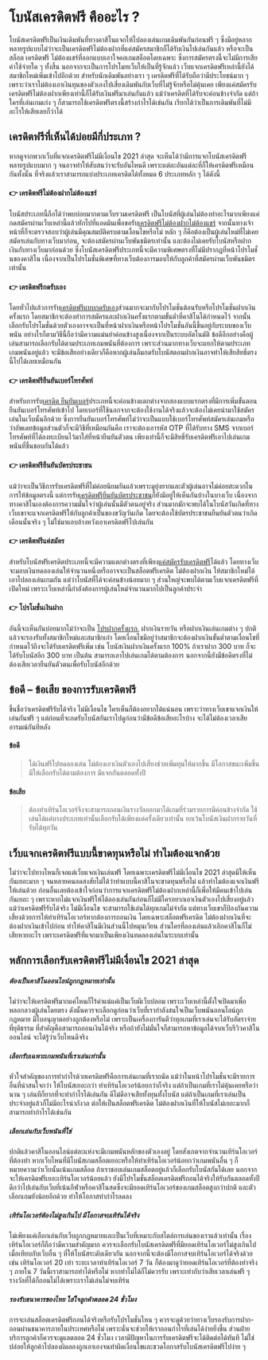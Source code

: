 
#  โบนัสเครดิตฟรี คืออะไร ?


โบนัสเครดิตฟรีเป็นเงินเดิมพันที่ทางคาสิโนแจกให้ไปลองเล่นเกมเดิมพันกันก่อนฟรี ๆ ซึ่งมีอยู่หลากหลายรูปแบบไม่ว่าจะเป็นเครดิตฟรีไม่ต้องฝากที่แค่สมัครสมาชิกก็ได้รับเงินไปเล่นกันแล้ว หรือจะเป็นสล็อต เครดิตฟรี ไม่ต้องแชร์ที่ออกแบบเอาใจคอเกมสล็อตโดยเฉพาะ ซึ่งการสมัครตรงนี้จะไม่มีการเสียค่าใช้จ่ายใด ๆ ทั้งสิ้น นอกจากจะเป็นการโปรโมทเว็บให้เป็นที่รู้จักแล้ว เว็บแจกเครดิตฟรีเหล่านี้ยังได้สมาชิกใหม่เพิ่มเข้าไปอีกด้วย
สำหรับนักเดิมพันอย่างเรา ๆ เครดิตฟรีที่ได้รับถือว่ามีประโยชน์มาก ๆ เพราะว่าเราไม่ต้องเอาเงินทุนของตัวเองไปเสี่ยงเดิมพันกับเว็บที่ไม่รู้จักหรือไม่คุ้นเคย เพียงแค่สมัครรับเครดิตฟรีไม่ต้องฝากเพียงเท่านี้ก็ได้รับเงินฟรีมาเล่นกันแล้ว แม้ว่าเครดิตที่ได้รับจะค่อนข้างจำกัด แต่ถ้าใครที่เล่นเกมเก่ง ๆ ก็สามารถใช้เครดิตฟรีตรงนี้สร้างกำไรได้เช่นกัน เรียกได้ว่าเป็นการเดิมพันที่ไม่มีอะไรให้เสียเลยก็ว่าได้

## เครดิตฟรีที่เห็นได้บ่อยมีกี่ประเภท ?


หากดูจากพวกเว็บที่แจกเครดิตฟรีไม่มีเงื่อนไข 2021 ล่าสุด จะเห็นได้ว่ามีการแจกโบนัสเครดิตฟรีหลายรูปแบบมาก ๆ จนอาจทำให้สับสนว่าจะรับอันไหนดี เพราะแต่ละอันแต่ละที่ก็ให้เครดิตฟรีเหมือนกันทั้งนั้น ที่จริงแล้วเราสามารถแบ่งประเภทเครดิตได้ทั้งหมด 6 ประเภทหลัก ๆ ได้ดังนี้

#### 👉 เครดิตฟรีไม่ต้องฝากไม่ต้องแชร์

โบนัสประเภทนี้ถือได้ว่าพบบ่อยมากตามเว็บรวมเครดิตฟรี เป็นโบนัสที่ผู้เล่นไม่ต้องทำอะไรมากเพียงแค่กดสมัครผ่านเว็บเหล่านี้แล้วทักไปที่แอดมินเพื่อขอรับ[เครดิตฟรีไม่ต้องฝากไม่ต้องแชร์](https://เครดิตฟรี.online/ไม่ต้องฝากไม่ต้องแชร์/) จากนั้นทางเจ้าหน้าที่ก็จะตรวจสอบว่าผู้เล่นมีคุณสมบัติครบตามเงื่อนไขหรือไม่ หลัก ๆ ก็คือต้องเป็นผู้เล่นใหม่ที่ไม่เคยสมัครเล่นกับทางเว็บมาก่อน, จะต้องสมัครผ่านเว็บพันธมิตรเท่านั้น และต้องไม่เคยรับโบนัสหรือฝากเงินกับทางเว็บมาก่อนด้วย ซึ่งโบนัสเครดิตฟรีประเภทนี้จะมีความพิเศษตรงที่ไม่มีปรากฏที่หน้าโปรโมชั่นของคาสิโน เนื่องจากเป็นโปรโมชั่นพิเศษที่ทางเว็บต้องการมอบให้กับลูกค้าที่สมัครผ่านเว็บพันธมิตรเท่านั้น


#### 👉 เครดิตฟรีกดรับเอง

โดยทั่วไปแล้วการรับ[เครดิตฟรีแบบกดรับเอง](https://xn--42c6ad4brd0jl5g.online/%e0%b8%81%e0%b8%94%e0%b8%a3%e0%b8%b1%e0%b8%9a%e0%b9%80%e0%b8%ad%e0%b8%87/)ส่วนมากจะมากับโปรโมชั่นต้อนรับหรือโปรโมชั่นฝากเงินครั้งแรก โดยสมาชิกจะต้องทำการสมัครและฝากเงินครั้งแรกตามขั้นต่ำที่คาสิโนได้กำหนดไว้ จากนั้นเลือกรับโปรโมชั่นด้วยตัวเองอาจจะเป็นที่หน้าฝากเงินหรือหน้าโปรโมชั่นอันนี้ขึ้นอยู่กับระบบของเว็บพนัน อย่างไรก็ตามวิธีนี้ถือว่ามีความแม่นยำค่อนข้างสูงเนื่องจากเป็นระบบอัตโนมัติ ข้อดีอีกอย่างคือผู้เล่นสามารถเลือกรับได้ตามประเภทเกมพนันที่ต้องการ เพราะส่วนมากทางเว็บจะแยกให้ตามประเภทเกมพนันอยู่แล้ว จะมีข้อเสียอย่างเดียวก็คือหากผู้เล่นลืมกดรับโบนัสตอนฝากเงินอาจทำให้เสียสิทธิ์ตรงนี้ไปได้เลยเหมือนกัน

#### 👉 เครดิตฟรียืนยันเบอร์โทรศัพท์

สำหรับการรับ[เครดิต ยืนยันเบอร์](https://xn--42c6ad4brd0jl5g.online/%e0%b8%a2%e0%b8%b7%e0%b8%99%e0%b8%a2%e0%b8%b1%e0%b8%99%e0%b9%80%e0%b8%9a%e0%b8%ad%e0%b8%a3%e0%b9%8c/)ประเภทนี้จะค่อนข้างแตกต่างจากสองแบบแรกตรงที่มีการเพิ่มขั้นตอนยืนยันเบอร์โทรศัพท์เข้าไป โดยเบอร์ที่ใช้นอกจากจะต้องใช้งานได้จริงแล้วจะต้องไม่เคยนำมาใช้สมัครเล่นในเว็บนั้นอีกด้วย ซึ่งการยืนยันเบอร์โทรศัพท์ไม่ว่าจะเป็นแบบใช้เบอร์โทรศัพท์สมัครเล่นเกมหรือว่าอัพเดทข้อมูลส่วนตัวก็จะมีวิธีที่เหมือนกันคือ เราจะต้องเอารหัส OTP ที่ได้รับทาง SMS จากเบอร์โทรศัพท์ที่ได้ลงทะเบียนไว้มาใส่ที่หน้ายืนยันตัวตน เพียงเท่านี้ก็จะมีสิทธิ์รับเครดิตฟรีเอาไปเล่นเกมพนันที่ชื่นชอบกันได้แล้ว

#### 👉 เครดิตฟรียืนยันบัตรประชาชน

แม้ว่าจะเป็นวิธีการรับเครดิตฟรีที่ไม่ค่อยนิยมกันแล้วเพราะดูยุ่งยากและตัวผู้เล่นอาจไม่ค่อยสะดวกในการให้ข้อมูลตรงนี้ แต่การรับ[เครดิตฟรียืนยันบัตรประชาชน](https://xn--42c6ad4brd0jl5g.online/%e0%b8%a2%e0%b8%b7%e0%b8%99%e0%b8%a2%e0%b8%b1%e0%b8%99%e0%b8%9a%e0%b8%b1%e0%b8%95%e0%b8%a3%e0%b8%9b%e0%b8%a3%e0%b8%b0%e0%b8%8a%e0%b8%b2%e0%b8%8a%e0%b8%99/)ก็ยังมีอยู่ให้เห็นกันบ้างในบางเว็บ เนื่องจากทางคาสิโนเองต้องการความมั่นใจว่าผู้เล่นนั้นมีตัวตนอยู่จริง ส่วนมากมักจะพบได้ในโบนัสวันเกิดที่ทางเว็บเขาจะแจกเครดิตฟรีให้กับลูกค้าเป็นของขวัญวันเกิด โดยจะต้องใช้บัตรประชาชนยืนยันตัวตนว่าเกิดเดือนนั้นจริง ๆ ไม่ใช่มาแอบอ้างหวังเอาเครดิตฟรีไปเล่นกัน

#### 👉 เครดิตฟรีแค่สมัคร

สำหรับโบนัสฟรีเครดิตประเภทนี้จะมีความแตกต่างตรงที่เพียง[แค่สมัครรับเครดิตฟรี](https://xn--42c6ad4brd0jl5g.online/%e0%b9%81%e0%b8%84%e0%b9%88%e0%b8%aa%e0%b8%a1%e0%b8%b1%e0%b8%84%e0%b8%a3/)ได้แล้ว โดยทางเว็บจะมอบเงินทดลองเล่นให้จำนวนหนึ่งหรืออาจจะเป็นสล็อตฟรีเครดิต ไม่ต้องฝากเงิน ให้สมาชิกใหม่ได้เอาไปลองเล่นเกมกัน แต่ว่าโบนัสที่ได้จะค่อนข้างน้อยมาก ๆ ส่วนใหญ่จะพบได้ตามเว็บแจกเครดิตฟรีที่เปิดใหม่ เพราะเว็บเหล่านี้กำลังต้องการผู้เล่นใหม่จำนวนมากไปเป็นลูกค้าประจำ

#### 👉 โปรโมชั่นเงินฝาก

อันนี้จะเห็นกันบ่อยมากไม่ว่าจะเป็น [โปรฝากครั้งแรก](https://xn--42c6ad4brd0jl5g.online/%e0%b8%a3%e0%b8%a7%e0%b8%a1%e0%b9%82%e0%b8%9b%e0%b8%a3%e0%b8%9d%e0%b8%b2%e0%b8%81%e0%b8%84%e0%b8%a3%e0%b8%b1%e0%b9%89%e0%b8%87%e0%b9%81%e0%b8%a3%e0%b8%81/), ฝากเงินรายวัน หรือฝากเงินเล่นเกมต่าง ๆ ปกติแล้วจะรองรับทั้งสมาชิกใหม่และสมาชิกเก่า โดยเงื่อนไขมีอยู่ว่าสมาชิกจะต้องฝากเงินขั้นต่ำตามเงื่อนไขที่กำหนดไว้ถึงจะได้รับเครดิตฟรีเพิ่ม เช่น โบนัสเงินฝากเงินครั้งแรก 100% ถ้าเราฝาก 300 บาท ก็จะได้รับโบนัสอีก 300 บาท เป็นต้น สามารถเอาไปเล่นเกมได้ตามต้องการ นอกจากนี้ยังมีข้อดีตรงที่ไม่ต้องเสียเวลายืนยันตัวตนเพื่อรับโบนัสอีกด้วย

## ข้อดี – ข้อเสีย ของการรับเครดิตฟรี

ขึ้นชื่อว่าเครดิตฟรีรับได้จริง ไม่มีเงื่อนไข ใครเห็นก็ต้องอยากได้แน่นอน เพราะว่าทางเว็บเขาแจกเงินให้เล่นกันฟรี ๆ แต่ก่อนที่จะกดรับโบนัสกันเราไปดูก่อนว่ามีข้อดีข้อเสียอะไรบ้าง จะได้ไม่ต้องเวลาเสียอารมณ์กันทีหลัง

#### ข้อดี

>ได้เงินฟรีไปทดลองเล่น ไม่ต้องเอาเงินตัวเองไปเสี่ยงช่วยเพิ่มทุนให้มากขึ้น มีโอกาสชนะเพิ่มขึ้นมีให้เลือกรับได้ตามต้องการ มีแจกกันตลอดทั้งปี

#### ข้อเสีย

>ต้องทำเทิร์นโอเวอร์จึงจะสามารถถอนเงินรางวัลออกมาได้เกมที่ร่วมรายการมีค่อนข้างจำกัด ใช้เล่นได้แค่บางประเภทเท่านั้นเลือกรับได้เพียงแค่ครั้งเดียวเท่านั้น ยกเว้นโบนัสเงินฝากรายวันที่รับได้ทุกวัน

## เว็บแจกเครดิตฟรีแบบนี้ขาดทุนหรือไม่ ทำไมต้องแจกด้วย

ไม่ว่าจะไปทางไหนก็เจอแต่เว็บแจกเงินเล่นฟรี โดยเฉพาะเครดิตฟรีไม่มีเงื่อนไข 2021 ล่าสุดมีให้เห็นกันเยอะมาก ๆ จนหลายคนอดสงสัยไม่ได้ว่าทำแบบนี้คาสิโนจะขาดทุนหรือไม่ แล้วทำไมต้องแจกเงินฟรีให้เล่นด้วย ก่อนอื่นเลยต้องเข้าใจก่อนว่าการแจกเครดิตฟรีไม่ต้องฝากเหล่านี้ก็เพื่อให้มีคนเข้าไปเล่นกันเยอะ ๆ เพราะหากไม่แจกเงินฟรีให้ได้ลองเล่นกันก่อนก็ไม่มีใครอยากเอาเงินตัวเองไปเสี่ยงอยู่แล้ว
แม้ว่าเครดิตฟรีรับได้จริง ไม่มีเงื่อนไข จะสามารถใช้เล่นได้ทุกเกมไม่จำกัด แต่ทางเว็บเขาก็ป้องกันความเสี่ยงด้วยการให้ทำเทิร์นโอเวอร์หากต้องการถอนเงิน โดยเฉพาะสล็อตฟรีเครดิต ไม่ต้องฝากเงินที่จะต้องฝากเงินเข้าไปก่อน ทำให้คาสิโนมีเงินส่วนนี้ไปหมุนเวียน ส่วนใครที่ลองเล่นแล้วเลิกคาสิโนก็ไม่เสียหายอะไร เพราะเครดิตฟรีที่แจกมาเป็นเพียงเงินทดลองเล่นในระบบเท่านั้น

## หลักการเลือกรับเครดิตฟรีไม่มีเงื่อนไข 2021 ล่าสุด

##### ต้องเป็นคาสิโนออนไลน์ถูกกฎหมายเท่านั้น
ไม่ว่าจะให้เครดิตฟรีมากแค่ไหนก็ไร้ค่าแน่แค่เป็นเว็บผีเว็บปลอม เพราะเว็บเหล่านี้ตั้งใจเปิดมาเพื่อหลอกลวงผู้เล่นโดยตรง ดังนั้นควรจะเลือกดูก่อนว่าเว็บที่เรากำลังสนใจเป็นเว็บพนันออนไลน์ถูกกฎหมาย มีใบอนุญาตอย่างถูกต้องหรือไม่ เพราะเป็นเครื่องการันตีว่าทุกเกมที่เราเล่นจะได้รับอัตราจ่ายที่ยุติธรรม ที่สำคัญคือสามารถถอนเงินได้จริง หรือถ้ายังไม่มั่นใจก็สามารถหาข้อมูลได้จากเว็บรีวิวคาสิโนออนไลน์ จะได้รู้ว่าเว็บไหนดีจริง

##### เลือกรับเฉพาะเกมพนันที่เราเล่นเท่านั้น
หัวใจสำคัญของการทำกำไรด้วยเครดิตฟรีคือการเล่นเกมที่เราถนัด แม้ว่าในหน้าโปรโมชั่นจะมีรายการอื่นที่น่าสนใจกว่า ให้โบนัสเยอะกว่า ทำเทิร์นโอเวอร์น้อยกว่าก็จริง แต่ถ้าเป็นเกมที่เราไม่คุ้นเคยหรือว่านาน ๆ เล่นทีก็ยากที่จะทำกำไรได้เล่นกัน ดีไม่ดีอาจเสียทั้งทุนทั้งโบนัส แต่ถ้าเป็นเกมที่เราเล่นเป็นประจำอยู่แล้วก็ไม่มีอะไรน่ากังวล ต่อให้เป็นสล็อตฟรีเครดิต ไม่ต้องฝากเงินที่ให้โบนัสไม่เยอะมากก็สามารถทำกำไรได้เช่นกัน

##### เลือกเล่นกับเว็บพนันที่ใช่
ปกติแล้วคาสิโนออนไลน์แต่ละแห่งจะมีเกมพนันหลักของตัวเองอยู่ โดยสังเกตจากจำนวนเทิร์นโอเวอร์ที่ต้องทำ หากเว็บไหนที่มีโบนัสเกมสล็อตเยอะหรือให้ทำเทิร์นโอเวอร์น้อยกว่าเกมพนันอื่น ๆ ก็หมายความว่าเว็บนั้นเน้นเกมสล็อต ถ้าเราชอบเล่นเกมสล็อตอยู่แล้วก็เลือกรับโบนัสกันได้เลย นอกจากจะให้เครดิตฟรีเยอะเทิร์นโอเวอร์น้อยแล้ว ยังมีโปรโมชั่นสล็อตเครดิตฟรีถอนได้จริงให้รับกันตลอดทั้งปี ดีกว่าไปเล่นกับเว็บที่เน้นกีฬาหรือคาสิโนสดซึ่งจะมียอดเทิร์นโอเวอร์ของเกมสล็อตสูงกว่าปกติ และตัวเลือกเกมยังน้อยอีกด้วย ทำให้โอกาสทำกำไรลดลง

##### เทิร์นโอเวอร์ต้องไม่สูงเกินไป มีโอกาสจบเทิร์นได้จริง
ไม่เพียงแค่เลือกเล่นกับเว็บถูกกฎหมายและเป็นเว็บที่เหมาะกับสไตล์การเล่นของเราแล้วเท่านั้น เรื่องเทิร์นโอเวอร์ก็ถือว่ามีความสำคัญมาก ควรจะเลือกรับโบนัสเครดิตฟรีที่มียอดเทิร์นโอเวอร์ไม่สูงเกินไปเมื่อเทียบกับเว็บอื่น ๆ ที่ให้โบนัสระดับเดียวกัน นอกจากนี้จะต้องมีโอกาสจบเทิร์นโอเวอร์ได้จริงด้วย เช่น เทิร์นโอเวอร์ 20 เท่า ระยะเวลาทำเทิร์นโอเวอร์ 7 วัน ก็ต้องมาดูว่ายอดเทิร์นโอเวอร์ที่ต้องทำจริง ๆ ภายใน 7 วันนี้เราสามารถทำได้หรือไม่ หากทำไม่ได้ก็ไม่ควรรับ เพราะเท่ากับว่าเสียเวลาเล่นฟรี ๆ รางวัลที่ได้ก็ถอนไม่ได้เพราะเราไม่เล่นไม่จบเทิร์น

##### รองรับธนาคารของไทย ใส่ใจลูกค้าตลอด 24 ชั่วโมง
การจะเล่นสล็อตเครดิตฟรีถอนได้จริงหรือรับโปรโมชั่นไหน ๆ ควรจะดูด้วยว่าทางเว็บรองรับการฝาก-ถอนผ่านธนาคารภายในประเทศหรือไม่ เพราะนั่นจะช่วยให้เราถอนกำไรที่เล่นได้ง่ายยิ่งขึ้น ส่วนฝ่ายบริการลูกค้าก็ควรจะดูแลตลอด 24 ชั่วโมง เวลามีปัญหาในการรับเครดิตฟรีจะได้ติดต่อได้ทันที ไม่ใช่ปล่อยให้ลูกค้าไปลองผิดลองถูกเอาเองจนทำผิดเงื่อนไขและชวดโอกาสรับโบนัสเครดิตฟรีไปง่าย ๆ
